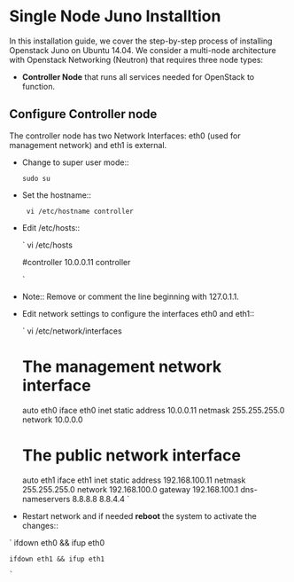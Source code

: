 Single Node Juno Installtion
==========================================

In this installation guide, we cover the step-by-step process of installing Openstack Juno on Ubuntu 14.04.  We consider a multi-node architecture with Openstack Networking (Neutron) that requires three node types: 

+ **Controller Node** that runs all services needed for OpenStack to function.

Configure Controller node
-------------------------

The controller node has two Network Interfaces: eth0 (used for management network) and eth1 is external.

* Change to super user mode::

    ` sudo su `
    

* Set the hostname::

    
     `  vi /etc/hostname
        controller
      `
    


* Edit /etc/hosts::

   ` 
    vi /etc/hosts
        
    #controller
    10.0.0.11       controller
        
   `
    
* Note:: Remove or comment the line beginning with 127.0.1.1.

* Edit network settings to configure the interfaces eth0 and eth1::

   ` 
    vi /etc/network/interfaces
      
    # The management network interface
    auto eth0
    iface eth0 inet static
        address 10.0.0.11
        netmask 255.255.255.0
        network 10.0.0.0

    # The public network interface
    auto eth1
    iface eth1 inet static
        address 192.168.100.11
        netmask 255.255.255.0
        network 192.168.100.0
        gateway 192.168.100.1
        dns-nameservers 8.8.8.8 8.8.4.4 
     `

* Restart network and if needed **reboot** the system to activate the changes::

`
    ifdown eth0 && ifup eth0
    
    ifdown eth1 && ifup eth1 
    
    `
    